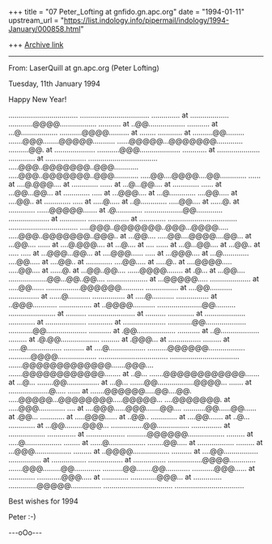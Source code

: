 +++
title = "07 Peter_Lofting at gnfido.gn.apc.org"
date = "1994-01-11"
upstream_url = "https://list.indology.info/pipermail/indology/1994-January/000858.html"

+++
[Archive link](https://list.indology.info/pipermail/indology/1994-January/000858.html)




-------------------------

From: LaserQuill at gn.apc.org (Peter Lofting)

Tuesday, 11th January 1994

Happy New Year!

..................................
..................................
.............. at ...................
............@@@@..................
........... at ..@@..................
........... at ...@..................
...........@@@@.......... at ........
............ at ..........@@.........
.......@@@........@@@@@...........
......@@@@@...@@@@@@@.............
..........@@. at ....................
...........@@@....................
............ at .....................
............. at ....................
..................................
.....@@@..@@@@@@@..@@@............
.....@@@..@@@@@@@..@@@............
.....@@....@@@@....@@.............
...... at ....@.@@@.... at .............
...... at ...@...@@.... at .............
...... at ...@@...@@... at .............
..... at ...@@@.... at ...@.............
....@@..... at ....@@.. at .............
..... at .....@..... at ..@.............
.....@@.... at ......@. at .............
......@@@@@....... at .@.............
...................@@.............
.................... at .............
.................... at .............
..................................
..................................
.....@@@..@@@@@@@..@@@...@@@@.....
.....@@@..@@@@@@@..@@@.. at ...@@....
.....@@....@@@@....@@... at ...@@....
...... at ....@.@@@.... at ...@.... at ....
...... at ...@...@@.... at ...@@.. at .....
..... at ...@@@...@@... at ....@@@......
..... at ...@@@.... at ...@.............
....@@..... at ....@@.. at .............
....@@..... at .....@.. at ....@@@@.....
.....@@.... at ......@. at ...@@..@@....
......@@@@........ at .@... at ...@@....
...................@@...@@..@@....
.................... at ...@@@@@.....
.................... at .....@@......
.................@@@@@@...........
................ at ....@@...........
............... at ......@...........
................ at .....@...........
................ at ..@@@............
................ at ..@@@@...........
......................@@..........
....................... at ..........
....................... at ..........
............. at ....................
............. at ....................
............ at .....................
............@@....................
............@@....................
........... at .@@...................
........... at ..@...................
......... at .@.@@...................
......... at .@@@... at ................
......... at ......@.................
.......... at ....@..................
..........@@@@@@..................
...........@@@@...................
..................................
..................................
.......@@@@@@@@@@@@@.......@@@....
.......@@@@@@@@@@@@........ at ..@...
.......@@@@@@@@@@@@....... at ...@...
........@@................ at ...@...
.......@@..................@@@@...
....... at ....................@.....
...... at .......@@@@@@.....@@....@@.
.....@@@@@...@@@@@@@@.....@@@@@...
....@@@@@@@. at .....@@@.............
.... at ....@@@......@@@.......@@....
...........@@......@@...... at .@@...
............ at .....@@@...... at ..@@..
............. at ....@@....... at ..@...
............. at ...@@.........@@@...
................@@................
............... at ..................
.............. at ...................
..........@@@@@@..................
......... at .....@..................
........ at ......@..................
........@@..... at ..................
......... at ...@@@..................
......... at ..@@@@..................
.......... at ....@@.................
................ at .................
................. at ................
.................@@@@.............
.......@@@.........@@.............
..........@@........@@............
...........@@@...... at .............
............@@@..... at .............
.............@@@... at ..............
..............@@@@@...............
..................................
..................................

Best wishes for 1994

Peter  :-)

---oOo---





